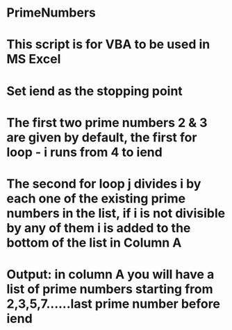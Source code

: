 # PrimeNumbers
# This script is for VBA to be used in MS Excel
# Set iend as the stopping point
# The first two prime numbers 2 & 3 are given by default, the first for loop - i runs from 4 to iend
# The second for loop j divides i by each one of the existing prime numbers in the list, if i is not divisible by any of them i is added to the bottom of the list in Column A
# Output: in column A you will have a list of prime numbers starting from 2,3,5,7......last prime number before iend
